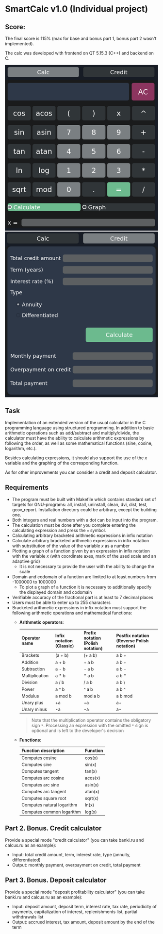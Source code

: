 # SmartCalc v1.0 (Individual project)

## Score:
The final score is 115% (max for base and bonus part 1, bonus part 2 wasn't implemented).

The calc was developed with frontend on QT 5.15.3 (C++) and backend on C.

![calc](misc/calc.png)
![calc_credit](misc/calc_credit.png)

## Task

Implementation of an extended version of the usual calculator in the C programming language using structured programming. In addition to basic arithmetic operations such as add/subtract and multiply/divide, the calculator must have the ability to calculate arithmetic expressions by following the order, as well as some mathematical functions (sine, cosine, logarithm, etc.).

Besides calculating expressions, it should also support the use of the _x_ variable and the graphing of the corresponding function.

As for other improvements you can consider a credit and deposit calculator.


## Requirements

- The program must be built with Makefile which contains standard set of targets for GNU-programs: all, install, uninstall, clean, dvi, dist, test, gcov_report. Installation directory could be arbitrary, except the building one.
- Both integers and real numbers with a dot can be input into the program.
- The calculation must be done after you complete entering the calculating expression and press the `=` symbol.
- Calculating arbitrary bracketed arithmetic expressions in infix notation
- Calculate arbitrary bracketed arithmetic expressions in infix notation with substitution of the value of the variable _x_ as a number
- Plotting a graph of a function given by an expression in infix notation with the variable _x_ (with coordinate axes, mark of the used scale and an adaptive grid)
    - It is not necessary to provide the user with the ability to change the scale
- Domain and codomain of a function are limited to at least numbers from -1000000 to 1000000
    - To plot a graph of a function it is necessary to additionally specify the displayed domain and codomain
- Verifiable accuracy of the fractional part is at least to 7 decimal places
- Users must be able to enter up to 255 characters
- Bracketed arithmetic expressions in infix notation must support the following arithmetic operations and mathematical functions:
    - **Arithmetic operators**:

      | Operator name  | Infix notation <br /> (Classic) | Prefix notation <br /> (Polish notation) | Postfix notation <br /> (Reverse Polish notation) |
      | -------------- | ------------------------------- | ---------------------------------------- | ------------------------------------------------- |
      | Brackets       | (a + b)                         | (+ a b)                                  | a b +                                             |
      | Addition       | a + b                           | + a b                                    | a b +                                             |
      | Subtraction    | a - b                           | - a b                                    | a b -                                             |
      | Multiplication | a * b                           | * a b                                    | a b *                                             |
      | Division       | a / b                           | / a b                                    | a b \                                             |
      | Power          | a ^ b                           | ^ a b                                    | a b ^                                             |
      | Modulus        | a mod b                         | mod a b                                  | a b mod                                           |
      | Unary plus     | +a                              | +a                                       | a+                                                |
      | Unary minus    | -a                              | -a                                       | a-                                                |

      >Note that the multiplication operator contains the obligatory sign `*`. Processing an expression with the omitted `*` sign is optional and is left to the developer's decision

    - **Functions**:
  
      | Function description       | Function |
      | -------------------------- | -------- |
      | Computes cosine            | cos(x)   |
      | Computes sine              | sin(x)   |
      | Computes tangent           | tan(x)   |
      | Computes arc cosine        | acos(x)  |
      | Computes arc sine          | asin(x)  |
      | Computes arc tangent       | atan(x)  |
      | Computes square root       | sqrt(x)  |
      | Computes natural logarithm | ln(x)    |
      | Computes common logarithm  | log(x)   |


## Part 2. Bonus. Credit calculator

Provide a special mode "credit calculator" (you can take banki.ru and calcus.ru as an example):
- Input: total credit amount, term, interest rate, type (annuity, differentiated)
- Output: monthly payment, overpayment on credit, total payment


## Part 3. Bonus. Deposit calculator

Provide a special mode "deposit profitability calculator" (you can take banki.ru and calcus.ru as an example):
- Input: deposit amount, deposit term, interest rate, tax rate, periodicity of payments, capitalization of interest, replenishments list, partial withdrawals list
- Output: accrued interest, tax amount, deposit amount by the end of the term
